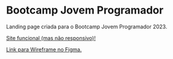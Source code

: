 # Bootcamp Jovem Programador
Landing page criada para o Bootcamp Jovem Programador 2023.

[Site funcional (mas não responsivo)!](https://amandav777.github.io/Bootcamp2K23/)



[Link para Wireframe no Figma.](https://www.figma.com/file/ncihJoX7PYWZesFDsVzPbN/Bootcamp?type=design&node-id=0%3A1&mode=design&t=r67XOz56UPpRlO3c-1)
